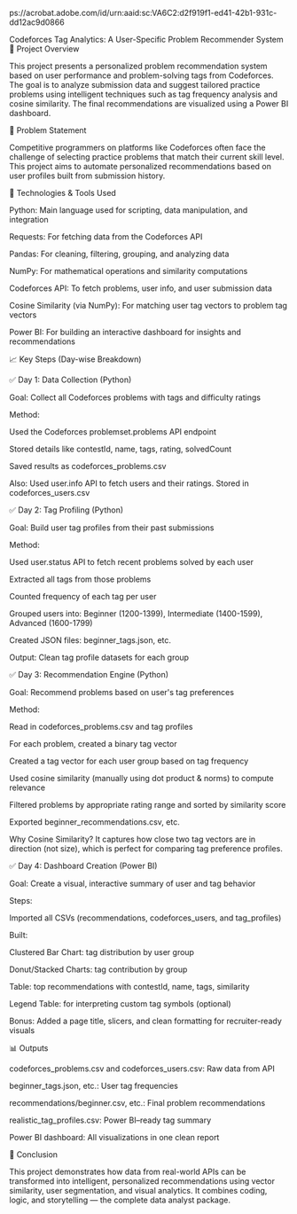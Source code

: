 
 ps://acrobat.adobe.com/id/urn:aaid:sc:VA6C2:d2f919f1-ed41-42b1-931c-dd12ac9d0866

Codeforces Tag Analytics: A User-Specific Problem Recommender System
📌 Project Overview

This project presents a personalized problem recommendation system based on user performance and problem-solving tags from Codeforces. The goal is to analyze submission data and suggest tailored practice problems using intelligent techniques such as tag frequency analysis and cosine similarity. The final recommendations are visualized using a Power BI dashboard.

🧠 Problem Statement

Competitive programmers on platforms like Codeforces often face the challenge of selecting practice problems that match their current skill level. This project aims to automate personalized recommendations based on user profiles built from submission history.

🔧 Technologies & Tools Used

Python: Main language used for scripting, data manipulation, and integration

Requests: For fetching data from the Codeforces API

Pandas: For cleaning, filtering, grouping, and analyzing data

NumPy: For mathematical operations and similarity computations

Codeforces API: To fetch problems, user info, and user submission data

Cosine Similarity (via NumPy): For matching user tag vectors to problem tag vectors

Power BI: For building an interactive dashboard for insights and recommendations

📈 Key Steps (Day-wise Breakdown)

✅ Day 1: Data Collection (Python)

Goal: Collect all Codeforces problems with tags and difficulty ratings

Method:

Used the Codeforces problemset.problems API endpoint

Stored details like contestId, name, tags, rating, solvedCount

Saved results as codeforces_problems.csv

Also: Used user.info API to fetch users and their ratings. Stored in codeforces_users.csv

✅ Day 2: Tag Profiling (Python)

Goal: Build user tag profiles from their past submissions

Method:

Used user.status API to fetch recent problems solved by each user

Extracted all tags from those problems

Counted frequency of each tag per user

Grouped users into: Beginner (1200-1399), Intermediate (1400-1599), Advanced (1600-1799)

Created JSON files: beginner_tags.json, etc.

Output: Clean tag profile datasets for each group

✅ Day 3: Recommendation Engine (Python)

Goal: Recommend problems based on user's tag preferences

Method:

Read in codeforces_problems.csv and tag profiles

For each problem, created a binary tag vector

Created a tag vector for each user group based on tag frequency

Used cosine similarity (manually using dot product & norms) to compute relevance

Filtered problems by appropriate rating range and sorted by similarity score

Exported beginner_recommendations.csv, etc.

Why Cosine Similarity?
It captures how close two tag vectors are in direction (not size), which is perfect for comparing tag preference profiles.

✅ Day 4: Dashboard Creation (Power BI)

Goal: Create a visual, interactive summary of user and tag behavior

Steps:

Imported all CSVs (recommendations, codeforces_users, and tag_profiles)

Built:

Clustered Bar Chart: tag distribution by user group

Donut/Stacked Charts: tag contribution by group

Table: top recommendations with contestId, name, tags, similarity

Legend Table: for interpreting custom tag symbols (optional)

Bonus: Added a page title, slicers, and clean formatting for recruiter-ready visuals

📊 Outputs

codeforces_problems.csv and codeforces_users.csv: Raw data from API

beginner_tags.json, etc.: User tag frequencies

recommendations/beginner.csv, etc.: Final problem recommendations

realistic_tag_profiles.csv: Power BI–ready tag summary

Power BI dashboard: All visualizations in one clean report

🏁 Conclusion

This project demonstrates how data from real-world APIs can be transformed into intelligent, personalized recommendations using vector similarity, user segmentation, and visual analytics. It combines coding, logic, and storytelling — the complete data analyst package.

